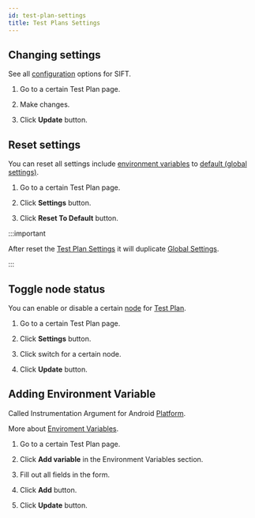 ```yaml
---
id: test-plan-settings
title: Test Plans Settings
---
```


## Changing settings

See all [configuration](/configuration) options for SIFT.

1. Go to a certain Test Plan page.

2. Make changes.

3. Click **Update** button.

## Reset settings

You can reset all settings include [environment variables](/env-vars) to [default (global settings)](/settings).

1. Go to a certain Test Plan page.

2. Click **Settings** button.

3. Click **Reset To Default** button.

:::important

After reset the [Test Plan Settings](/test-plan-settings) it will duplicate [Global Settings](/settings).

:::

## Toggle node status

You can enable or disable a certain [node](/nodes) for [Test Plan](/test-plans#test-plan-settings).

1. Go to a certain Test Plan page.

2. Click **Settings** button.

3. Click switch for a certain node.

4. Click **Update** button.

## Adding Environment Variable

Called Instrumentation Argument for Android [Platform](/platforms).

More about [Enviroment Variables](/env-vars).

1. Go to a certain Test Plan page.

2. Click **Add variable** in the Environment Variables section.

3. Fill out all fields in the form.

4. Click **Add** button.

5. Click **Update** button.
